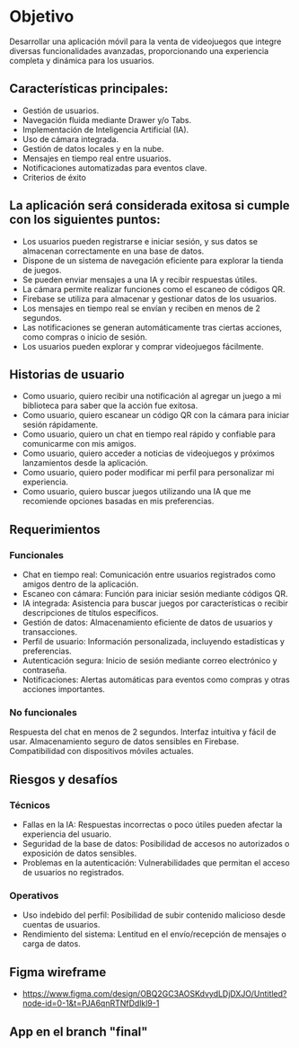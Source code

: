 # Objetivo
Desarrollar una aplicación móvil para la venta de videojuegos que integre diversas funcionalidades avanzadas, proporcionando una experiencia completa y dinámica para los usuarios.

## Características principales:
 * Gestión de usuarios.
 * Navegación fluida mediante Drawer y/o Tabs.
 * Implementación de Inteligencia Artificial (IA).
 * Uso de cámara integrada.
 * Gestión de datos locales y en la nube.
 * Mensajes en tiempo real entre usuarios.
 * Notificaciones automatizadas para eventos clave.
 * Criterios de éxito

## La aplicación será considerada exitosa si cumple con los siguientes puntos:

 * Los usuarios pueden registrarse e iniciar sesión, y sus datos se almacenan correctamente en una base de datos.
 * Dispone de un sistema de navegación eficiente para explorar la tienda de juegos.
 * Se pueden enviar mensajes a una IA y recibir respuestas útiles.
 * La cámara permite realizar funciones como el escaneo de códigos QR.
 * Firebase se utiliza para almacenar y gestionar datos de los usuarios.
 * Los mensajes en tiempo real se envían y reciben en menos de 2 segundos.
 * Las notificaciones se generan automáticamente tras ciertas acciones, como compras o inicio de sesión.
 * Los usuarios pueden explorar y comprar videojuegos fácilmente.
 
## Historias de usuario
* Como usuario, quiero recibir una notificación al agregar un juego a mi biblioteca para saber que la acción fue exitosa.
* Como usuario, quiero escanear un código QR con la cámara para iniciar sesión rápidamente.
* Como usuario, quiero un chat en tiempo real rápido y confiable para comunicarme con mis amigos.
* Como usuario, quiero acceder a noticias de videojuegos y próximos lanzamientos desde la aplicación.
* Como usuario, quiero poder modificar mi perfil para personalizar mi experiencia.
* Como usuario, quiero buscar juegos utilizando una IA que me recomiende opciones basadas en mis preferencias.

## Requerimientos

### Funcionales
* Chat en tiempo real: Comunicación entre usuarios registrados como amigos dentro de la aplicación.
* Escaneo con cámara: Función para iniciar sesión mediante códigos QR.
* IA integrada: Asistencia para buscar juegos por características o recibir descripciones de títulos específicos.
* Gestión de datos: Almacenamiento eficiente de datos de usuarios y transacciones.
* Perfil de usuario: Información personalizada, incluyendo estadísticas y preferencias.
* Autenticación segura: Inicio de sesión mediante correo electrónico y contraseña.
* Notificaciones: Alertas automáticas para eventos como compras y otras acciones importantes.

### No funcionales
Respuesta del chat en menos de 2 segundos.
Interfaz intuitiva y fácil de usar.
Almacenamiento seguro de datos sensibles en Firebase.
Compatibilidad con dispositivos móviles actuales.

## Riesgos y desafíos

### Técnicos
* Fallas en la IA: Respuestas incorrectas o poco útiles pueden afectar la experiencia del usuario.
* Seguridad de la base de datos: Posibilidad de accesos no autorizados o exposición de datos sensibles.
* Problemas en la autenticación: Vulnerabilidades que permitan el acceso de usuarios no registrados.

### Operativos
* Uso indebido del perfil: Posibilidad de subir contenido malicioso desde cuentas de usuarios.
* Rendimiento del sistema: Lentitud en el envío/recepción de mensajes o carga de datos.


## Figma wireframe
* https://www.figma.com/design/OBQ2GC3AOSKdvydLDjDXJO/Untitled?node-id=0-1&t=PJA6qnRTNfDdlkl9-1

## App en el branch "final"
  

